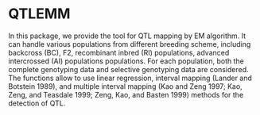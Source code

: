 # QTLEMM

In this package, we provide the tool for QTL mapping by EM algorithm. It can handle various populations from different breeding scheme, including backcross (BC), F2, recombinant inbred (RI) populations, advanced intercrossed (AI) populations populations. For each population, both the complete genotyping data and selective genotyping data are considered. The functions allow to use linear regression, interval mapping (Lander and Botstein 1989), and multiple interval mapping (Kao and Zeng 1997; Kao, Zeng, and Teasdale 1999; Zeng, Kao, and Basten 1999) methods for the detection of QTL.

